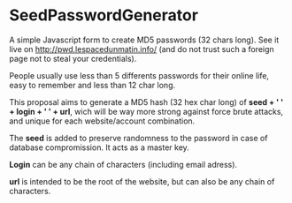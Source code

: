 # SeedPasswordGenerator

A simple Javascript form to create MD5 passwords (32 chars long). See it live on http://pwd.lespacedunmatin.info/ (and do not trust such a foreign page not to steal your credentials).

People usually use less than 5 differents passwords for their online life, easy to remember and less than 12 char long.

This proposal aims to generate a MD5 hash (32 hex char long) of **seed + ' ' + login + ' ' + url**, wich will be way more strong against force brute attacks, and unique for each website/account combination.

The **seed** is added to preserve randomness to the password in case of database compromission. It acts as a master key.

**Login** can be any chain of characters (including email adress).

**url** is intended to be the root of the website, but can also be any chain of characters.
